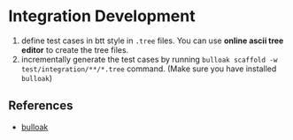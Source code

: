 # Integration Development

1. define test cases in btt style in `.tree` files. You can use **online ascii tree editor** to create the tree files.
2. incrementally generate the test cases by running `bulloak scaffold -w test/integration/**/*.tree` command. (Make sure you have installed `bulloak`)



## References

- [bulloak](https://github.com/alexfertel/bulloak)